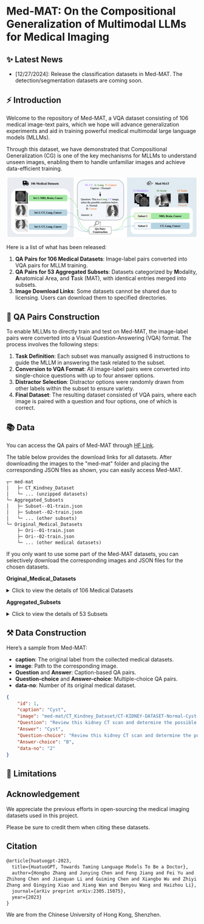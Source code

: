 # Med-MAT: On the Compositional Generalization of Multimodal LLMs for Medical Imaging

## ✨ Latest News
- [12/27/2024]: Release the classification datasets in Med-MAT. The detection/segmentation datasets are coming soon.

## ⚡ Introduction
Welcome to the repository of Med-MAT, a VQA dataset consisting of 106 medical image-text pairs, which we hope will advance generalization experiments and aid in training powerful medical multimodal large language models (MLLMs).

Through this dataset, we have demonstrated that Compositional Generalization (CG) is one of the key mechanisms for MLLMs to understand unseen images, enabling them to handle unfamiliar images and achieve data-efficient training.

<div align=center>
<img src="assets/process-medmat.jpg" width = "800" alt="medmat" align=center/>
</div>

Here is a list of what has been released:

1. **QA Pairs for 106 Medical Datasets**: Image-label pairs converted into VQA pairs for MLLM training.
2. **QA Pairs for 53 Aggregated Subsets**: Datasets categorized by **M**odality, **A**natomical Area, and **T**ask (MAT), with identical entries merged into subsets.
3. **Image Download Links**: Some datasets cannot be shared due to licensing. Users can download them to specified directories.


## 💭 QA Pairs Construction

To enable MLLMs to directly train and test on Med-MAT, the image-label pairs were converted into a Visual Question-Answering (VQA) format. The process involves the following steps:
1. **Task Definition**: Each subset was manually assigned 6 instructions to guide the MLLM in answering the task related to the subset.
2. **Conversion to VQA Format**: All image-label pairs were converted into single-choice questions with up to four answer options.
3. **Distractor Selection**: Distractor options were randomly drawn from other labels within the subset to ensure variety.
4. **Final Dataset**: The resulting dataset consisted of VQA pairs, where each image is paired with a question and four options, one of which is correct.


## 📚 Data

You can access the QA pairs of Med-MAT through [HF Link](https://huggingface.co/datasets/FreedomIntelligence/Med-MAT).

The table below provides the download links for all datasets. After downloading the images to the "med-mat" folder and placing the corresponding JSON files as shown, you can easily access Med-MAT.

```
┬─ med-mat
│   ├─ CT_Kindney_Dataset
│   └─ ... (unzipped datasets)
└─ Aggregated_Subsets
│   ├─ Subset--01-train.json
│   ├─ Subset--02-train.json
│   └─ ... (other subsets)
└─ Original_Medical_Datasets
    ├─ Ori--01-train.json
    ├─ Ori--02-train.json
    └─ ... (other medical datasets)
```

If you only want to use some part of the Med-MAT datasets, you can selectively download the corresponding images and JSON files for the chosen datasets.

**Original_Medical_Datasets**
<details>
<summary>Click to view the details of 106 Medical Datasets</summary>

| **No.** | **Name with link** | **Modality** | **Area** | **Task** |
| ------ | ------- | ------- | -------- | -------- |
| 1 |[Intel and MobileODT Cervical Screening](https://www.kaggle.com/competitions/intel-mobileodt-cervical-cancer-screening/data)|Co|Cervix|Cervix Type in Screening|
| 2 |[CT Kindney Dataset](https://www.kaggle.com/datasets/nazmul0087/ct-kidney-dataset-normal-cyst-tumor-and-stone)|CT|Kidney|Normal or Cyst or Tumor|
| 3 |[SARS-COV-2 Ct-Scan](https://www.kaggle.com/datasets/plameneduardo/sarscov2-ctscan-dataset)|CT|Lung|COVID19, Classification Dataset|
| 4 |[COVID CT COVID-CT](https://tianchi.aliyun.com/dataset/106604)|CT|Lung|COVID19, Classification Dataset.|
| 5 |[Chest CT-Scan](https://tianchi.aliyun.com/dataset/93929)|CT|Lung|Cancer, 3 Cancer Categories, Multiple Classification Dataset|
| 6 |[COVID-19-CT SCAN IMAGES](https://tianchi.aliyun.com/dataset/93666)|CT|Lung|COVID19, Classification|
| 7 |[Head CT](https://www.kaggle.com/datasets/felipekitamura/head-ct-hemorrhage?select=labels.csv)|CT|Brain|Head Hemorrhage|
| 8 |[CT of Brain](https://www.kaggle.com/datasets/trainingdatapro/computed-tomography-ct-of-the-brain)|CT|Brain|Head Cancer|
| 9 |[MED-NODE](https://www.cs.rug.nl/~imaging/databases/melanoma_naevi/)|Der|Skin|Melanoma or Naevus|
| 10 |[ISIC 2020](https://challenge2020.isic-archive.com/)|Der|Skin|Melanoma, Benign or Malignant|
| 11 |[PED-UFES-20](https://data.mendeley.com/datasets/zr7vgbcyr2/1)|Der|Skin|Skin Multi Classification|
| 12 |[Web-scraped Skin Image](https://www.kaggle.com/datasets/arafathussain/monkeypox-skin-image-dataset-2022)|Der|Skin|Skin Desease Multi Classification|
| 13 |[ISBI 2016](https://www.kaggle.com/datasets/angelachristabel/isbi-2016?select=Training_GroundTruth.csv)|Der|Skin|Skin Lesion Classification|
| 14 |[ISIC 2019](https://www.kaggle.com/datasets/andrewmvd/isic-2019)|Der|Skin|Skin Desease Multi Classification|
| 15 |[Skin Cancer ISIC](https://www.kaggle.com/datasets/nodoubttome/skin-cancer9-classesisic)|Der|Skin|Skin Cancer Multi Classification|
| 16 |[Dental Condition Dataset](https://www.kaggle.com/datasets/salmansajid05/oral-diseases/data)|DP|Teeth|Teeth condition classification|
| 17 |[Oral Cancer Dataset](https://www.kaggle.com/datasets/zaidpy/oral-cancer-dataset)|DP|Teeth|Oral cancer Classification|
| 18 |[The Nerthus Dataset](https://datasets.simula.no/nerthus/)|End|Intestine|Cleanliness level|
| 19 |[Endoscopic Bladder Tissue](https://commons.datacite.org/doi.org/10.5281/zenodo.7741475)|End|Bladder|Canser Degree Classification|
| 20 |[Kvasir](https://www.kaggle.com/datasets/meetnagadia/kvasir-dataset)|End|Intestine|Multi Disease Classification|
| 21 |[ACRIMA](https://figshare.com/s/c2d31f850af14c5b5232)|FP|Fundus|Glaucoma|
| 22 |[Augemnted ocular diseases AOD](https://www.kaggle.com/datasets/nurmukhammed7/augemnted-ocular-diseases)|FP|Fundus|Multi Classification of eye diseases|
| 23 |[JSIEC](https://www.kaggle.com/datasets/linchundan/fundusimage1000)|FP|Fundus|Multi Classification of eye diseases|
| 24 |[Multi-Label Retinal Diseases](https://data.mendeley.com/datasets/pc4mb3h8hz/1)|FP|Fundus|Multi Classification of eye diseases|
| 25 |[RFMiD 2.0](https://github.com/openmedlab/Awesome-Medical-Dataset/blob/main/resources/RFMiD.md)|FP|Fundus|Multi Classification of eye diseases|
| 26 |[ToxoFundus(Data Processed Paper)](https://www.kaggle.com/datasets/nafin59/ocular-toxoplasmosis-fundus-images-dataset)|FP|Fundus|Ocular toxoplasmosis|
| 27 |[ToxoFundus(Data Raw 6class All)](https://www.kaggle.com/datasets/nafin59/ocular-toxoplasmosis-fundus-images-dataset)|FP|Fundus|Ocular toxoplasmosis|
| 28 |[Adam dataset](https://www.kaggle.com/datasets/xiaoliang2121/adamdataset)|FP|Fundus|Age-related Macular Degeneration|
| 29 |[APTOS 2019 Blindness](https://www.kaggle.com/competitions/aptos2019-blindness-detection)|FP|Fundus|Blindness Level Identification 0~4|
| 30 |[DRIMBD](https://www.kaggle.com/datasets/subhajournal/drimdb-diabetic-retinopathy-images-database)|FP|Fundus|Quality Testing of Retinal Images|
| 31 |[Glaucoma Detection](https://www.kaggle.com/datasets/sshikamaru/glaucoma-detection)|FP|Fundus|Glaucoma Classification|
| 32 |[AIROGS](https://zenodo.org/records/93241)|FP|Fundus|Glaucoma Classification|
| 33 |[ICPR-HEp-2](https://github.com/KaikaiZhao/HEp-2_cell_classification)|Mic|Cell|Multi Classification|
| 34 |[SICAPv2](https://data.mendeley.com/datasets/9xxm58dvs3/1)|Mic|Cell|Cancer Degree Classification|
| 35 |[Blood Cell Images](https://www.kaggle.com/datasets/paultimothymooney/blood-cells)|Mic|Cell|Blood Cell Classificaion (Multi)|
| 36 |[BreakHis](https://www.kaggle.com/datasets/ambarish/breakhis)|Mic|Cell|Cell type and beginormag|
| 37 |[Chaoyang](https://bupt-ai-cz.github.io/HSA-NRL/)|Mic|Cell|Multi Classification of pathologists|
| 38 |[HuSHeM](https://data.mendeley.com/datasets/tt3yj2pf38/3)|Mic|Cell|Sperm Head Morphology Classificaion|
| 39 |[Bone Marrow Cell Classification](https://www.kaggle.com/datasets/andrewmvd/bone-marrow-cell-classification)|Mic|Cell|Bone Marrow Cell Classification|
| 40 |[NCT-CRC-HE-100K](https://zenodo.org/records/1214456)|Mic|Cell|Multi Classification|
| 41 |[Malignant Lymphoma Classification](https://www.kaggle.com/datasets/andrewmvd/malignant-lymphoma-classification)|Mic|Cell|Multi Classification|
| 42 |[Histopathologic Cancer Detection](https://www.kaggle.com/c/histopathologic-cancer-detection/data)|Mic|Cell|Cancer Classification|
| 43 |[LC25000](https://www.kaggle.com/datasets/xilezhu/lc25000)|Mic|Cell|Multi Classification of Lung and Colon|
| 44 |[Brain Tumor 17 Classes](https://www.kaggle.com/datasets/fernando2rad/brain-tumor-mri-images-17-classes)|MRI|Brain|Multi Classification|
| 45 |[Tumor Classification](https://www.kaggle.com/datasets/masoudnickparvar/brain-tumor-mri-dataset)|MRI|Brain|Pituitary or Glioma or Meningioma or Notumor|
| 46 |[Malignant Lymphoma Classification](https://www.kaggle.com/datasets/andrewmvd/malignant-lymphoma-classification)|OCT|Retina|Multi Classification of eye diseases|
| 47 |[Retinal OCT-C8](https://www.kaggle.com/datasets/obulisainaren/retinal-oct-c8)|OCT|Retina|Multi Classification of eye diseases|
| 48 |[BUSI](https://www.kaggle.com/datasets/sabahesaraki/breast-ultrasound-images-dataset)|US|Breast|Breast Cancer|
| 49 |[Digital Knee X-Ray Images](https://data.mendeley.com/datasets/t9ndx37v5h/1)|X-Ray|Bones|Degree Classification of Knee|
| 50 |[Bone Fracture Multi-Region X-ray Data](https://www.kaggle.com/datasets/preetviradiya/brian-tumor-dataset)|X-Ray|Bones|Fractured Classification|
| 51 |[Fracture detection](https://www.kaggle.com/datasets/devbatrax/fracture-detection-using-x-ray-images)|X-Ray|Bones|Fractured Classification|
| 52 |[The vertebrae X-ray image](https://www.kaggle.com/datasets/yasserhessein/the-vertebrae-xray-images)|X-Ray|Bones|Vertebrae|
| 53 |[Knee Osteoarthritis Dataset](https://www.kaggle.com/datasets/shashwatwork/knee-osteoarthritis-dataset-with-severity)|X-Ray|Bones|Knee Osteoarthritis with severity grading|
| 54 |[Shenzhen Chest X-Ray Set](https://lhncbc.nlm.nih.gov/LHC-downloads/downloads.html#tuberculosis-image-data-sets)|X-Ray|Lung|COVID19, Classification Dataset.|
| 55 |[Chest X-ray PD](https://data.mendeley.com/datasets/jctsfj2sfn/1)|X-Ray|Lung|COVID and Pneumonia|
| 56 |[COVID-19 CHEST X-RAY DATABASE](https://www.heywhale.com/mw/dataset/6027caee891f960015c863d7/content)|X-Ray|Lung|COVID and Pneumonia|
|  |[COVIDGR](https://github.com/ari-dasci/covidgr)|X-Ray|Lung|COVID19, Classification|
| 58 |[MIAS](https://www.kaggle.com/datasets/kmader/mias-mammography)|X-Ray|Breast|Multi Classification of Breast|
| 59 |[Tuberculosis Chest X-Ray Database](https://www.kaggle.com/datasets/tawsifurrahman/tuberculosis-tb-chest-xray-dataset)|X-Ray|Lung|Tuberculosis|
| 60 |[Pediatric Pneumonia Chest X-Ray](https://www.kaggle.com/datasets/andrewmvd/pediatric-pneumonia-chest-xray)|X-Ray|Lung|Pneumonia Classification|
| 61 |[Random Sample of NIH Chest X-Ray Dataset](https://www.kaggle.com/datasets/nih-chest-xrays/sample)|X-Ray|Chest|Multi Classificaiton of Chest|
| 62 |[CoronaHack-Chest X-Ray](https://www.kaggle.com/datasets/praveengovi/coronahack-chest-xraydataset)|X-Ray|Lung|Pnemonia Classifcition with Virus type|
| 63 |[Brain Tumor Dataset](https://www.kaggle.com/datasets/preetviradiya/brian-tumor-dataset)|X-Ray|Brain|Tumor Classification|
| 64 |[Fitzpatrick 17k (Nine Labels)](https://github.com/mattgroh/fitzpatrick17k)|Der|Skin|Multi Classification|
| 65 |[BioMediTech](https://figshare.com/s/d6fb591f1beb4f8efa6f)|Mic|Cell|Multi Classification|
| 66 |[Diabetic retinopathy](https://zenodo.org/records/4891308)|FP|Fundus|Diabetic Retinopathy Level|
| 67 |[Leukemia](https://tianchi.aliyun.com/dataset/90101/notebook)|Mic|Cell|Cancer Classification|
| 68 |[ODIR-5K](https://odir2019.grand-challenge.org/introduction/)|FP|Fundus|Multiple Labels Classification|
| 69 |[Arthrosis](https://aistudio.baidu.com/datasetdetail/69582/0)|X-Ray|Bones|Bone Age Classification|
| 70 |[HSA-NRL](https://bupt-ai-cz.github.io/HSA-NRL/)|Mic|Cell|Multi Classification of pathologists|
| 71 |[ISIC 2018 (Task 3)](https://challenge.isic-archive.com/data/#2018)|Der|Skin|Multi Classification|
| 72 |[ISIC 2017 (Task 3)](https://challenge.isic-archive.com/data/#2018)|Der|Skin|Multi Classification|
| 73 |[ChestX-Det](https://opendatalab.com/OpenDataLab/ChestX-Det)|X-Ray|Chest|Multi Classification|
| 74 |[Monkeypox Skin Lesion Dataset](https://www.kaggle.com/datasets/nafin59/monkeypox-skin-lesion-dataset)|Der|Skin|Only Monkeypox|
| 75 |[Cataract Dataset](https://www.kaggle.com/datasets/jr2ngb/cataractdataset)|FP|Fundus|Multi Classification|
| 76 |[ChestX-rays IndianaUniversity](https://www.kaggle.com/datasets/raddar/chest-xrays-indiana-university?select=indiana_reports.csv)|X-Ray|Chest|Multi-label Classification|
| 77 |[CheXpert v1.0 small](https://www.kaggle.com/datasets/willarevalo/chexpert-v10-small)|X-Ray|Chest|Multi-label Classification|
| 78 |[CBIS-DDSM](https://www.kaggle.com/datasets/awsaf49/cbis-ddsm-breast-cancer-image-dataset)|X-Ray|Breast|Multi Classification|
| 79 |[NLM-TB](https://www.kaggle.com/datasets/nurkaraca/nlm-montgomerycxrset)|X-Ray|Lung|Tuberculosis|
| 80 |[ChestXray-NIHCC](https://nihcc.app.box.com/v/ChestXray-NIHCC/folder/36938765345)|X-Ray|Chest|Multi-label Classification|
| 81 |[COVIDx CXR-4](https://www.kaggle.com/datasets/andyczhao/covidx-cxr2)|X-Ray|Lung|COVID19, Classification|
| 82 |[VinDr-Mammo](https://www.kaggle.com/datasets/ssmann/vindr-mammo-dataset)|X-Ray|Breast|Multi-label Classification|
| 83 |[PBC dataset normal DIB](https://data.mendeley.com/datasets/snkd93bnjr/1)|Mic|Cell|Multi Classification|
| 84 |[Human Protein Atlas](https://www.kaggle.com/competitions/hpa-single-cell-image-classification/data?select=train.csv)|Mic|Cell|Multi-label Classification (Only green)|
| 85 |[RSNA Pneumonia Detection Challenge 2018](https://www.rsna.org/rsnai/ai-image-challenge/rsna-pneumonia-detection-challenge-2018)|X-Ray|Chest|Multi-label Classification|
| 86 |[VinDr-SpineXR](https://www.physionet.org/content/vindr-spinexr/1.0.0/)|X-Ray|Bones|Multi Classification of Bones Diseases|
| 87 |[VinDr-PCXR](https://physionet.org/content/vindr-pcxr/1.0.0/)|X-Ray|Chest|Multi-label Classification|
| 88 |[PH2](https://paperswithcode.com/dataset/ph2)|Der|Skin|Melanoma Segmentation|
| 89 |[ISBI 2016 (Task3B)](https://www.kaggle.com/datasets/angelachristabel/isbi-2016?select=Training_GroundTruth.csv)|Der|Skin|Melanoma Segmentation|
| 90 |[ISIC 2016 (Task 1)](https://challenge.isic-archive.com/data/#2018)|Der|Skin|Melanoma Segmentation|
| 91 |[ISIC 2017](https://challenge.isic-archive.com/data/#2018)|Der|Skin|Melanoma Segmentation|
| 92 |[CVC-ClinicDB](https://polyp.grand-challenge.org/CVCClinicDB/)|End|Intestine|Polyp Segmentation|
| 93 |[Kvasir-SEG](https://datasets.simula.no/kvasir-seg/)|End|Intestine|Polyp segmentation|
| 94 |[m2caiseg](https://www.kaggle.com/datasets/salmanmaq/m2caiseg)|End|Intestine|Surgical Instrument Segmentation|
| 95 |[EDD 2020](https://edd2020.grand-challenge.org/Data/)|End|Intestine|Multiple Diseases Segmentation in Intestine|
| 96 |[SICAPv2](https://data.mendeley.com/datasets/9xxm58dvs3/1)|Mic|Cell|Cancer Cells Segmentation|
| 97 |[BUSI](https://www.kaggle.com/datasets/sabahesaraki/breast-ultrasound-images-dataset)|Ultrasound|Breast|Cancer Segmentation|
| 98 |[TN3K](https://github.com/haifangong/TRFE-Net-for-thyroid-nodule-segmentation)|Ultrasound|Thyroid|Thyroid Nodule Segmentation|
| 99 |[NLM-TB](https://openi.nlm.nih.gov/imgs/collections/NLM-MontgomeryCXRSet.zip)|X-Ray|Lung|Lung Segmentation (With left or right)|
| 100 |[VinDr-SpineXR](https://www.physionet.org/content/vindr-spinexr/1.0.0/)|X-Ray|Bones|Spinal X-ray Anaomaly Detection|
| 101 |[VinDr-PCXR](https://physionet.org/content/vindr-pcxr/1.0.0/)|X-Ray|Chest|Multiple Diseases Segmentation in Chest|
| 102 |[ChestX-Det](https://opendatalab.com/OpenDataLab/ChestX-Det)|X-Ray|Chest|Multiple Diseases Segmentation in Chest|
| 103 |[UW-Madison Gl Tract Image Segmentation](https://www.kaggle.com/competitions/uw-madison-gi-tract-image-segmentation/overview)|MRI|Intestine|Surgical Instrument Segmentation|
| 104 |[Duke Liver Dataset MRI v1](https://zenodo.org/records/7774566)|MRI|Liver|Liver Segmentation|
| 105 |[Duke Liver Dataset MRI v2](https://zenodo.org/records/7774566)|MRI|Liver|Liver Segmentation|
| 106 |[SIIM-ACR Pneumothorax Segmentation](https://www.kaggle.com/c/siim-acr-pneumothorax-segmentation)|X-Ray|Lung|Pneumothorax Segmentation|
| 107 |[FIVES](https://figshare.com/articles/figure/FIVES_A_Fundus_Image_Dataset_for_AI-based_Vessel_Segmentation/19688169/1?file=34969398)|FP|Fundus|Fundus Vascular Segmentation|
| 108 |[RIM-ONE DL](https://github.com/miag-ull/rim-one-dl?tab=readme-ov-file)|FP|Fundus|Optic Disc and Cup Segmentation|
| 109 |[PALM19](https://ieee-dataport.org/documents/palm-pathologic-myopia-challenge)|FP|Fundus|Optic Disc Segmentation|
  
</details>

**Aggregated_Subsets**
<details>
  <summary>Click to view the details of 53 Subsets</summary>

| **No.**| **Modality** | **Area** | **Task** |
| ------ | ------- | -------- | -------- |
|01 | Co | Cervix | Cervical Picture Quality Evaluation |
|02 | CT | Kidney | Kidney Diseases Classification |
|03 | CT | Lung | COVID-19 Classification |
|04 | CT | Lung | Lung Cancer Classification |
|05 | CT | Brain | Brain Hemorrhage Classification |
|06 | CT | Brain | Brain Cancer Classification |
|07 | Der | Skin | Melanoma Type Classification |
|08 | Der | Skin | Skin Diseases Classification |
|09 | DP | Mouth | Teeth Condition Classification |
|10 | DP | Mouth | Oral Cancer Classification |
|11 | End | Intestine | Intestine Cleanliness Level |
|12 | End | Bladder | Cancer Degree Classification |
|13 | End | Intestine | Intestine Diseases Classification |
|14 | FP | Fundus | Eye Diseases Classification |
|15 | FP | Fundus | Multiple-labels Eye Diseases Classification |
|16 | FP | Fundus | Blindness Level |
|17 | FP | Fundus | Retinal Images Quality Evaluation |
|18 | Mic | Cell | Cell Type Classification |
|19 | Mic | Cell | Prostate Cancer Degree Classification |
|20 | Mic | Cell | Multiple-labels Blood Cell Classification |
|21 | Mic | Cell | Cancer Classification |
|22 | MRI | Brain | Head Diseases Classification |
|23 | OCT | Retina | Retina Diseases Classification |
|24 | US | Breast | Breast Cancer Classification |
|25 | X-ray | Bones | Degree Classification of Knee |
|26 | X-ray | Bones | Fractured Classification |
|27 | X-ray | Bones | Vertebrae Diseases Classification |
|28 | X-ray | Lung | COVID-19 and Pneumonia Classification |
|29 | X-ray | Breast | Breast Diseases Classification |
|30 | X-ray | Lung | Tuberculosis Classification |
|31 | X-ray | Chest | Multiple-labels Chest Classification |
|32 | X-ray | Brain | Tumor Classification |
|33 | Mic | Cell | Multi-labels Diseases |
|34 | FP | Fundus | Level Identification |
|35 | X-ray | Bones | Level Identification |
|36 | X-ray | Bones | Spinal lesion Classification |
|37 | X-ray | Breast | Multi-labels Diseases |
|38 | Der | Skin | Lesion Det/Seg |
|39 | End | Intestine | PolyP Det/Seg |
|40 | End | Intestine | Surgical Procedures Det/Seg |
|41 | End | Intestine | Multi-labels Det/Seg |
|42 | Mic | Cell | Cancer Cell Det/Seg |
|43 | US | Chest | Cancer Det/Seg |
|44 | US | Thyroid | Thyroid Nodule Region Det/Seg |
|45 | MRI | Intestine | Multi-labels Det/Seg |
|46 | MRI | Liver | Liver Det/Seg |
|47 | X-ray | Lung | Lung Det/Seg |
|48 | X-ray | Lung | Pneumothorax Det/Seg |
|49 | X-ray | Bones | Spinal Anomaly Det |
|50 | X-ray | Chest | Multi-labels Det |
|51 | FP | Fundus | Vessel Seg |
|52 | FP | Fundus | Optic Disc and Cup Seg |
|53 | FP | Fundus | Optic Disc Seg |
</details>

## ⚒️ Data Construction

Here’s a sample from Med-MAT:
- **caption**: The original label from the collected medical datasets.
- **image**: Path to the corresponding image.
- **Question** and **Answer**: Caption-based QA pairs.
- **Question-choice** and **Answer-choice**: Multiple-choice QA pairs.
- **data-no**: Number of its original medical dataset.
```json
{
    "id": 1,
    "caption": "Cyst",
    "image": "med-mat/CT_Kindney_Dataset/CT-KIDNEY-DATASET-Normal-Cyst-Tumor-Stone/CT-KIDNEY-DATASET-Normal-Cyst-Tumor-Stone/Cyst/Cyst- (561).jpg",
    "Question": "Review this kidney CT scan and determine the possible condition it represents.",
    "Answer": "Cyst",
    "Question-choice": "Review this kidney CT scan and determine the possible condition it represents.\nA: Stone\nB: Cyst\nC: Normal\nD: Tumor\nAnswer with the option's letter from the given choices directly.",
    "Answer-choice": "B",
    "data-no": "2"
}
```

## 🤖 Limitations

## Acknowledgement

We appreciate the previous efforts in open-sourcing the medical imaging datasets used in this project.

Please be sure to credit them when citing these datasets.

## Citation
```angular2
@article{huatuogpt-2023,
  title={HuatuoGPT, Towards Taming Language Models To Be a Doctor},
  author={Hongbo Zhang and Junying Chen and Feng Jiang and Fei Yu and Zhihong Chen and Jianquan Li and Guiming Chen and Xiangbo Wu and Zhiyi Zhang and Qingying Xiao and Xiang Wan and Benyou Wang and Haizhou Li},
  journal={arXiv preprint arXiv:2305.15075},
  year={2023}
}
```

We are from the Chinese University of Hong Kong, Shenzhen.
